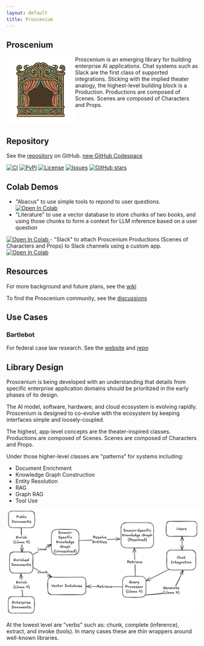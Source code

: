 ```yaml
---
layout: default  
title: Proscenium
---
```


## Proscenium

<img src="./assets/images/logo.png" align="left" width="180px" alt="proscenium logo"/>

Proscenium is an emerging library for building enterprise AI applications.
Chat systems such as Slack are the first class of supported integrations.
Sticking with the implied theater analogy,
the highest-level building block is a Production.
Productions are composed of Scenes.
Scenes are composed of Characters and Props.

<br clear="left"/>

## Repository

See the [repository](https://github.com/The-AI-Alliance/proscenium) on GitHub.
[new GitHub Codespace](https://github.com/codespaces/new/The-AI-Alliance/proscenium)

[![CI](https://github.com/The-AI-Alliance/proscenium/actions/workflows/pytest.yml/badge.svg)](https://github.com/The-AI-Alliance/proscenium/actions/workflows/pytest.yml)
[![PyPI](https://img.shields.io/pypi/v/proscenium)](https://pypi.org/project/proscenium/)
[![License](https://img.shields.io/github/license/The-AI-Alliance/proscenium)](https://github.com/The-AI-Alliance/proscenium/tree/main?tab=Apache-2.0-1-ov-file#readme)
[![Issues](https://img.shields.io/github/issues/The-AI-Alliance/proscenium)](https://github.com/The-AI-Alliance/proscenium/issues)
[![GitHub stars](https://img.shields.io/github/stars/The-AI-Alliance/proscenium?style=social)](https://github.com/The-AI-Alliance/proscenium/stargazers)

## Colab Demos

- "Abacus" to use simple tools to repond to user questions. <a target="_blank" href="https://colab.research.google.com/github/The-AI-Alliance/proscenium/blob/main/notebooks/Abacus.ipynb">
<img src="https://colab.research.google.com/assets/colab-badge.svg" alt="Open In Colab"/></a>
- "Literature" to use a vector database to store chunks of two books, and using those chunks to form a context for LLM inference based on a user question <a target="_blank" href="https://colab.research.google.com/github/The-AI-Alliance/proscenium/blob/main/notebooks/Literature.ipynb">
<img src="https://colab.research.google.com/assets/colab-badge.svg" alt="Open In Colab"/>
</a>
- "Slack" to attach Proscenium Productions (Scenes of Characters and Props) to Slack channels using a custom app. <a target="_blank" href="https://colab.research.google.com/github/The-AI-Alliance/proscenium/blob/main/notebooks/Slack.ipynb">
<img src="https://colab.research.google.com/assets/colab-badge.svg" alt="Open In Colab"/></a>

## Resources

For more background and future plans, see the [wiki](https://github.com/The-AI-Alliance/proscenium/wiki)

To find the Proscenium community, see the [discussions](https://github.com/The-AI-Alliance/proscenium/discussions)

## Use Cases

### Bartlebot

For federal case law research.  See the [website](https://the-ai-alliance.github.io/bartlebot/) and [repo](https://github.com/The-AI-Alliance/bartlebot)

## Library Design

Proscenium is being developed with an understanding that
details from specific enterprise application domains should be
prioritized in the early phases of its design.

The AI model, software, hardware, and cloud ecosystem is evolving rapidly.
Proscenium is designed to co-evolve with the ecosystem by keeping interfaces
simple and loosely-coupled.

The highest, app-level concepts are the theater-inspired classes.
Productions are composed of Scenes.
Scenes are composed of Characters and Props.

Under those higher-level classes are "patterns" for systems including:

- Document Enrichment
- Knowledge Graph Construction
- Entity Resolution
- RAG
- Graph RAG
- Tool Use

<img src="./assets/images/kg_diagram.png" width="600px" alt="kg diagram"/>

At the lowest level are "verbs" such as:
chunk, complete (inference), extract, and invoke (tools).
In many cases these are thin wrappers around well-known libraries.

